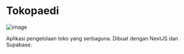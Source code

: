 # Tokopaedi

![image](https://github.com/asterixxtech/tokopaedi/assets/146718520/bf9b167a-ac35-4253-9556-7daceb38b5fe)

Aplikasi pengelolaan toko yang serbaguna. Dibuat dengan NextJS dan Supabase.
